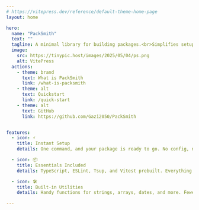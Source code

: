 ```yaml
---
# https://vitepress.dev/reference/default-theme-home-page
layout: home

hero:
  name: "PackSmith"
  text: ""
  tagline: A minimal library for building packages.<br>Simplifies setup and speeds up development.
  image:
    src: https://tinypic.host/images/2025/05/04/ps.png
    alt: VitePress
  actions:
    - theme: brand
      text: What is PackSmith
      link: /what-is-packsmith
    - theme: alt
      text: Quickstart
      link: /quick-start
    - theme: alt
      text: GitHub
      link: https://github.com/Gazi2050/PackSmith


features:
  - icon: ⚡
    title: Instant Setup
    details: One command, and your package is ready to go. No config, no boilerplate — just clean code.

  - icon: 📦
    title: Essentials Included
    details: TypeScript, ESLint, Tsup, and Vitest prebuilt. Everything works out of the box.

  - icon: 🛠️
    title: Built-in Utilities
    details: Handy functions for strings, arrays, dates, and more. Fewer dependencies, cleaner code.

---
```

